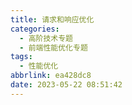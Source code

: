 ```yaml
---
title: 请求和响应优化
categories:
  - 高阶技术专题
  - 前端性能优化专题
tags:
  - 性能优化
abbrlink: ea428dc8
date: 2023-05-22 08:51:42
---
```

